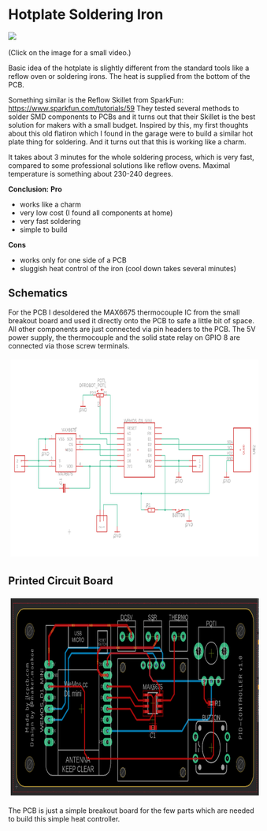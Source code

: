 # Hotplate Soldering Iron

<a href="https://www.instagram.com/p/BvreSTkI6Vh/?utm_source=ig_web_copy_link"><img src="docs/setup.png" width="500px"></a>

(Click on the image for a small video.)

Basic idea of the hotplate is slightly different from the standard tools like a reflow oven or soldering irons. The heat is supplied from the bottom of the PCB.

Something similar is the Reflow Skillet from SparkFun: https://www.sparkfun.com/tutorials/59
They tested several methods to solder SMD components to PCBs and it turns out that their Skillet is the best solution for makers with a small budget. Inspired by this, my first thoughts about this old flatiron which I found in the garage were to build a similar hot plate thing for soldering. And it turns out that this is working like a charm.

It takes about 3 minutes for the whole soldering process, which is very fast, compared to some professional solutions like reflow ovens. Maximal temperature is something about 230-240 degrees.

__Conclusion:__
__Pro__
- works like a charm
- very low cost (I found all components at home)
- very fast soldering
- simple to build

__Cons__
- works only for one side of a PCB
- sluggish heat control of the iron (cool down takes several minutes)


## Schematics

For the PCB I desoldered the MAX6675 thermocouple IC from the small breakout board and used it directly onto the PCB to safe a little bit of space. All other components are just connected via pin headers to the PCB. The 5V power supply, the thermocouple and the solid state relay on GPIO 8 are connected via those screw terminals.

<div>
<img src="docs/schematics.png" height="400px" style="margin:5px">
</div>


## Printed Circuit Board

<div>
<img src="docs/pcb_eagle.png" height="400px" style="margin:5px">
</div>

The PCB is just a simple breakout board for the few parts which are needed to build this simple heat controller.
